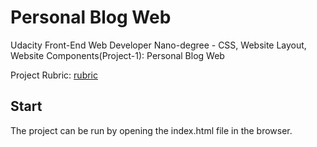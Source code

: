 # Personal Blog Web

Udacity Front-End Web Developer Nano-degree - CSS, Website Layout, Website Components(Project-1): Personal Blog Web

Project Rubric: [rubric](https://learn.udacity.com/nanodegrees/nd0011/parts/cd0427/lessons/ls1879/concepts/ls1879-project-rubric)

## Start

The project can be run by opening the index.html file in the browser.
